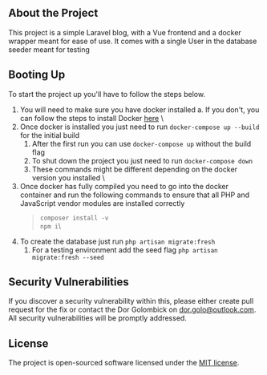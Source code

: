 


## About the Project
This project is a simple Laravel blog, with a Vue frontend and a docker wrapper meant for ease of use.
It comes with a single User in the database seeder meant for testing

## Booting Up
To start the project up you'll have to follow the steps below.

 1. You will need to make sure you have docker installed
	 a. If you don't, you can follow the steps to install Docker [here](https://docs.docker.com/get-docker/) \
 2. Once docker is installed you just need to run ``docker-compose up --build`` for the initial build
     1. After the first run you can use ``docker-compose up`` without the build flag
	 2. To shut down the project you just need to run ``docker-compose down``
	 3. These commands might be different depending on the docker version you installed \
 3. Once docker has fully compiled you need to go into the docker container and run the following commands to ensure that all PHP and JavaScript vendor modules are installed correctly
	 > ``composer install -v`` \
	 > ``npm i``\
  4. To create the database just run ``php artisan migrate:fresh``
	 1. For a testing environment add the seed flag ``php artisan migrate:fresh --seed``

## Security Vulnerabilities

 
If you discover a security vulnerability within this, please either create pull request for the fix or contact the Dor Golombick on  [dor.golo@outlook.com](mailto:dor.golo@outlook.com). All security vulnerabilities will be promptly addressed.

  

## License

 The project is open-sourced software licensed under the [MIT license](https://opensource.org/licenses/MIT).
